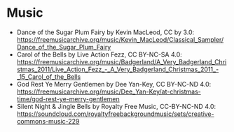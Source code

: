 # Music

- Dance of the Sugar Plum Fairy by Kevin MacLeod, CC by 3.0: <https://freemusicarchive.org/music/Kevin_MacLeod/Classical_Sampler/Dance_of_the_Sugar_Plum_Fairy>
- Carol of the Bells by Live Action Fezz, CC BY-NC-SA 4.0: <https://freemusicarchive.org/music/Badgerland/A_Very_Badgerland_Christmas_2011/Live_Action_Fezz_-_A_Very_Badgerland_Christmas_2011_-_15_Carol_of_the_Bells>
- God Rest Ye Merry Gentlemen by Dee Yan-Key, CC BY-NC-ND 4.0: <https://freemusicarchive.org/music/Dee_Yan-Key/at-christmas-time/god-rest-ye-merry-gentlemen>
- Silent Night & Jingle Bells by Royalty Free Music, CC-BY-NC-ND 4.0: <https://soundcloud.com/royaltyfreebackgroundmusic/sets/creative-commons-music-229>
